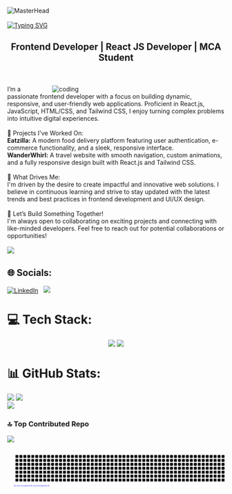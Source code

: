 ![MasterHead](https://camo.githubusercontent.com/8975dd49a0172ee81280dfa659a7572f2bf2d9fd008eb29c067825b3aa6a8e40/68747470733a2f2f63686b736b696c6c732e636f6d2f77702d636f6e74656e742f75706c6f6164732f323032302f30342f504e432d416e696d617465642d42616e6e6572732e676966)
<br><br>
<a href="https://git.io/typing-svg"><img src="https://readme-typing-svg.herokuapp.com?font=Chiller&weight=500&size=40&duration=3000&pause=500&color=2ED40A&background=000000&center=true&vCenter=true&width=1010&height=60&lines=Hi+There!%F0%9F%91%8B;I'm+Nandita+Dutta!" alt="Typing SVG" /></a>

<h2 align="middle">Frontend Developer | React JS Developer | MCA Student</h2><br><br>
  <img align="right" alt="coding" width="400" src="https://media.tenor.com/QVC1Nmb9TwUAAAAi/coding.gif" >
  <div>I’m a passionate frontend developer with a focus on building dynamic, responsive, and user-friendly web applications. Proficient in React.js, JavaScript, HTML/CSS, and Tailwind CSS, I enjoy turning complex problems into intuitive digital experiences.<br><br>🔧 Projects I've Worked On:<br><b>Eatzilla:</b> A modern food delivery platform featuring user authentication, e-commerce functionality, and a sleek, responsive interface.<br><b>WanderWhirl:</b> A travel website with smooth navigation, custom animations, and a fully responsive design built with React.js and Tailwind CSS.<br><br>🎯 What Drives Me:<br>I'm driven by the desire to create impactful and innovative web solutions. I believe in continuous learning and strive to stay updated with the latest trends and best practices in frontend development and UI/UX design.<br><br>🌱 Let’s Build Something Together!<br>I'm always open to collaborating on exciting projects and connecting with like-minded developers. Feel free to reach out for potential collaborations or opportunities!</div>
  <br>
<a href="https://visitcount.itsvg.in">
  <img src="https://visitcount.itsvg.in/api?id=nandita994&label=Profile%20Views&color=8&icon=5&pretty=true" />
</a>

## 🌐 Socials:
[![LinkedIn](https://img.shields.io/badge/LinkedIn-%230077B5.svg?logo=linkedin&logoColor=white)](https://linkedin.com/in/https://www.linkedin.com/in/nandita-dutta-662210231) 
&nbsp;
<a href="mailto:nanditadutta994@gmail.com"><img src="https://img.shields.io/badge/-nanditadutta994@gmail.com-D14836?style=flat&logo=Gmail&logoColor=white"/></a>
&nbsp;

# 💻 Tech Stack:
<div align="center">
    <img src="https://skillicons.dev/icons?i=react,vite,bootstrap,html,css,vscode,github,tailwind,git" />
    <img src="https://skillicons.dev/icons?i=javascript,c,java,mysql" /><br>
</div>





# 📊 GitHub Stats:
![](https://github-readme-stats.vercel.app/api?username=nandita994&theme=dark&hide_border=false&include_all_commits=true&count_private=true)
![](https://github-readme-streak-stats.herokuapp.com/?user=nandita994&theme=dark&hide_border=false)<br/>
![](https://github-readme-stats.vercel.app/api/top-langs/?username=nandita994&theme=dark&hide_border=false&include_all_commits=true&count_private=true&layout=compact)



<!---### ✍️ Random Dev Quote
![](https://quotes-github-readme.vercel.app/api?type=horizontal&theme=tokyonight)--->

### 🔝 Top Contributed Repo
![](https://github-contributor-stats.vercel.app/api?username=nandita994&limit=5&theme=dark&combine_all_yearly_contributions=true)

![gitartwork](gitartwork.svg)

<br><br>

<!---
- 👋 Hi, I’m Nandita
- 👀 I’m interested in ...
- 🌱 I’m currently learning ...
- 💞️ I’m looking to collaborate on ...
- 📫 How to reach me ...
--->
<!---
nandita994/nandita994 is a ✨ special ✨ repository because its `README.md` (this file) appears on your GitHub profile.
You can click the Preview link to take a look at your changes.
--->
